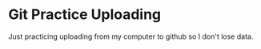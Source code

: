 # Git Practice Uploading
Just practicing uploading from my computer to github so I don't lose data.
